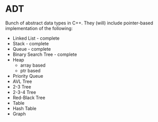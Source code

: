 # ADT
Bunch of abstract data types in C++. They (will) include pointer-based implementation of the following:
- Linked List - complete
- Stack - complete
- Queue - complete
- Binary Search Tree - complete
- Heap
  - array based
  - ptr based
- Priority Queue  
- AVL Tree
- 2-3 Tree
- 2-3-4 Tree
- Red-Black Tree
- Table  
- Hash Table
- Graph
